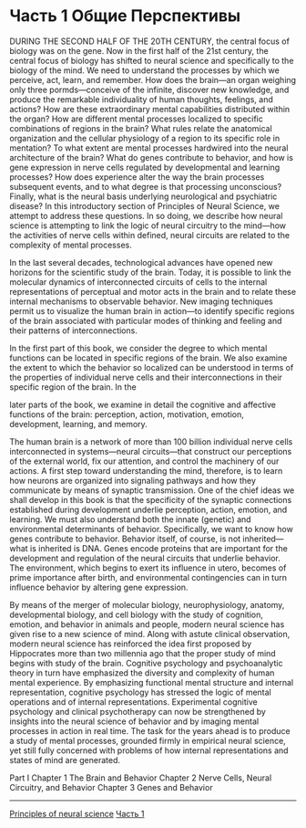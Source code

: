 # Часть 1 Общие Перспективы

DURING THE SECOND HALF OF THE 20TH CENTURY, the central  focus of biology was on the gene. Now in the first half of  the 21st century, the central focus of biology has shifted to  neural science and specifically to the biology of the mind. We need  to understand the processes by which we perceive, act, learn, and  remember. How does the brain—an organ weighing only three  pormds—conceive of the infinite, discover new knowledge, and produce the remarkable individuality of human thoughts, feelings, and  actions? How are these extraordinary mental capabilities distributed  within the organ? How are different mental processes localized to  specific combinations of regions in the brain? What rules relate the  anatomical organization and the cellular physiology of a region to  its specific role in mentation? To what extent are mental processes  hardwired into the neural architecture of the brain? What do genes  contribute to behavior, and how is gene expression in nerve cells  regulated by developmental and learning processes? How does  experience alter the way the brain processes subsequent events, and  to what degree is that processing unconscious? Finally, what is the  neural basis underlying neurological and psychiatric disease? In this  introductory section of Principles of Neural Science, we attempt to  address these questions. In so doing, we describe how neural science  is attempting to link the logic of neural circuitry to the mind—how  the activities of nerve cells within defined, neural circuits are related  to the complexity of mental processes.      

In the last several decades, technological advances have opened  new horizons for the scientific study of the brain. Today, it is possible  to link the molecular dynamics of interconnected circuits of cells to the  internal representations of perceptual and motor acts in the brain and  to relate these internal mechanisms to observable behavior. New imaging techniques permit us to visualize the human brain in action—to  identify specific regions of the brain associated with particular modes  of thinking and feeling and their patterns of interconnections.      

In the first part of this book, we consider the degree to which  mental functions can be located in specific regions of the brain. We  also examine the extent to which the behavior so localized can be  understood in terms of the properties of individual nerve cells and  their interconnections in their specific region of the brain. In the

later parts of the book, we examine in detail the cognitive and affective functions of the brain: perception, action, motivation, emotion,  development, learning, and memory.     

The human brain is a network of more than 100 billion individual  nerve cells interconnected in systems—neural circuits—that construct  our perceptions of the external world, fix our attention, and control  the machinery of our actions. A first step toward understanding the  mind, therefore, is to learn how neurons are organized into signaling  pathways and how they communicate by means of synaptic transmission. One of the chief ideas we shall develop in this book is that the  specificity of the synaptic connections established during development underlie perception, action, emotion, and learning. We must also  understand both the innate (genetic) and environmental determinants  of behavior. Specifically, we want to know how genes contribute to  behavior. Behavior itself, of course, is not inherited—what is inherited  is DNA. Genes encode proteins that are important for the development and regulation of the neural circuits that underlie behavior. The  environment, which begins to exert its influence in utero, becomes of  prime importance after birth, and environmental contingencies can in  turn influence behavior by altering gene expression.      

By means of the merger of molecular biology, neurophysiology,  anatomy, developmental biology, and cell biology with the study of  cognition, emotion, and behavior in animals and people, modern neural science has given rise to a new science of mind. Along with astute  clinical observation, modern neural science has reinforced the idea f‌irst  proposed by Hippocrates more than two millennia ago that the proper  study of mind begins with study of the brain. Cognitive psychology  and psychoanalytic theory in turn have emphasized the diversity and  complexity of human mental experience. By emphasizing functional  mental structure and internal representation, cognitive psychology has  stressed the logic of mental operations and of internal representations.  Experimental cognitive psychology and clinical psychotherapy can  now be strengthened by insights into the neural science of behavior  and by imaging mental processes in action in real time. The task for the  years ahead is to produce a study of mental processes, grounded firmly  in empirical neural science, yet still fully concerned with problems of  how internal representations and states of mind are generated.

Part I
Chapter 1 The Brain and Behavior
Chapter 2 Nerve Cells, Neural Circuitry, and Behavior
Chapter 3 Genes and Behavior

**********
[Principles of neural science](/tags/Principles%20of%20neural%20science.md)
[Часть 1](/tags/%D0%A7%D0%B0%D1%81%D1%82%D1%8C%201.md)
